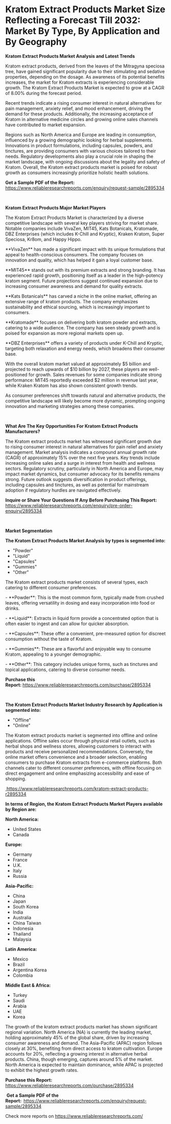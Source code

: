 <p><h1>Kratom Extract Products Market Size Reflecting a Forecast Till 2032: Market By Type, By Application and By Geography</h1></p><p><strong>Kratom Extract Products Market Analysis and Latest Trends</strong></p>
<p><p>Kratom extract products, derived from the leaves of the Mitragyna speciosa tree, have gained significant popularity due to their stimulating and sedative properties, depending on the dosage. As awareness of its potential benefits increases, the market for Kratom extracts is experiencing considerable growth. The Kratom Extract Products Market is expected to grow at a CAGR of 8.00% during the forecast period. </p><p>Recent trends indicate a rising consumer interest in natural alternatives for pain management, anxiety relief, and mood enhancement, driving the demand for these products. Additionally, the increasing acceptance of Kratom in alternative medicine circles and growing online sales channels have contributed to market expansion. </p><p>Regions such as North America and Europe are leading in consumption, influenced by a growing demographic looking for herbal supplements. Innovations in product formulations, including capsules, powders, and tinctures, are providing consumers with various choices tailored to their needs. Regulatory developments also play a crucial role in shaping the market landscape, with ongoing discussions about the legality and safety of Kratom. Overall, the Kratom extract products market is poised for robust growth as consumers increasingly prioritize holistic health solutions.</p></p>
<p><strong>Get a Sample PDF of the Report:&nbsp;</strong> <a href="https://www.reliableresearchreports.com/enquiry/request-sample/2895334?utm_campaign=2264&utm_medium=2&utm_source=Github&utm_content=ia&utm_term=15032025&utm_id=kratom-extract-products">https://www.reliableresearchreports.com/enquiry/request-sample/2895334</a></p>
<p>&nbsp;</p>
<p><strong>Kratom Extract Products Major Market Players</strong></p>
<p><p>The Kratom Extract Products Market is characterized by a diverse competitive landscape with several key players striving for market share. Notable companies include VivaZen, MIT45, Kats Botanicals, Kratomade, DBZ Enterprises (which includes K-Chill and Kryptic), Kraken Kratom, Super Speciosa, Kr8om, and Happy Hippo.</p><p>**VivaZen** has made a significant impact with its unique formulations that appeal to health-conscious consumers. The company focuses on innovation and quality, which has helped it gain a loyal customer base. </p><p>**MIT45** stands out with its premium extracts and strong branding. It has experienced rapid growth, positioning itself as a leader in the high-potency kratom segment. Future projections suggest continued expansion due to increasing consumer awareness and demand for quality extracts.</p><p>**Kats Botanicals** has carved a niche in the online market, offering an extensive range of kratom products. The company emphasizes sustainability and ethical sourcing, which is increasingly important to consumers. </p><p>**Kratomade** focuses on delivering both kratom powder and extracts, catering to a wide audience. The company has seen steady growth and is poised for expansion as more regional markets open up.</p><p>**DBZ Enterprises** offers a variety of products under K-Chill and Kryptic, targeting both relaxation and energy needs, which broadens their consumer base.</p><p>With the overall kratom market valued at approximately $5 billion and projected to reach upwards of $10 billion by 2027, these players are well-positioned for growth. Sales revenues for some companies indicate strong performance: MIT45 reportedly exceeded $2 million in revenue last year, while Kraken Kratom has also shown consistent growth trends.</p><p>As consumer preferences shift towards natural and alternative products, the competitive landscape will likely become more dynamic, prompting ongoing innovation and marketing strategies among these companies.</p></p>
<p>&nbsp;</p>
<p><strong>What Are The Key Opportunities For Kratom Extract Products Manufacturers?</strong></p>
<p><p>The Kratom extract products market has witnessed significant growth due to rising consumer interest in natural alternatives for pain relief and anxiety management. Market analysis indicates a compound annual growth rate (CAGR) of approximately 15% over the next five years. Key trends include increasing online sales and a surge in interest from health and wellness sectors. Regulatory scrutiny, particularly in North America and Europe, may impact market dynamics, but consumer advocacy for its benefits remains strong. Future outlook suggests diversification in product offerings, including capsules and tinctures, as well as potential for mainstream adoption if regulatory hurdles are navigated effectively.</p></p>
<p><strong>Inquire or Share Your Questions If Any Before Purchasing This Report:</strong> <a href="https://www.reliableresearchreports.com/enquiry/pre-order-enquiry/2895334?utm_campaign=2264&utm_medium=2&utm_source=Github&utm_content=ia&utm_term=15032025&utm_id=kratom-extract-products">https://www.reliableresearchreports.com/enquiry/pre-order-enquiry/2895334</a></p>
<p>&nbsp;</p>
<p><strong>Market Segmentation</strong></p>
<p><strong>The Kratom Extract Products Market Analysis by types is segmented into:</strong></p>
<p><ul><li>"Powder"</li><li>"Liquid"</li><li>"Capsules"</li><li>"Gummies"</li><li>"Other"</li></ul></p>
<p><p>The Kratom extract products market consists of several types, each catering to different consumer preferences. </p><p>- **Powder**: This is the most common form, typically made from crushed leaves, offering versatility in dosing and easy incorporation into food or drinks.</p><p>- **Liquid**: Extracts in liquid form provide a concentrated option that is often easier to ingest and can allow for quicker absorption.</p><p>- **Capsules**: These offer a convenient, pre-measured option for discreet consumption without the taste of Kratom.</p><p>- **Gummies**: These are a flavorful and enjoyable way to consume Kratom, appealing to a younger demographic.</p><p>- **Other**: This category includes unique forms, such as tinctures and topical applications, catering to diverse consumer needs.</p></p>
<p><strong>Purchase this Report:&nbsp;</strong><a href="https://www.reliableresearchreports.com/purchase/2895334?utm_campaign=2264&utm_medium=2&utm_source=Github&utm_content=ia&utm_term=15032025&utm_id=kratom-extract-products">https://www.reliableresearchreports.com/purchase/2895334</a></p>
<p>&nbsp;</p>
<p><strong>The Kratom Extract Products Market Industry Research by Application is segmented into:</strong></p>
<p><ul><li>"Offline"</li><li>"Online"</li></ul></p>
<p><p>The Kratom extract products market is segmented into offline and online applications. Offline sales occur through physical retail outlets, such as herbal shops and wellness stores, allowing customers to interact with products and receive personalized recommendations. Conversely, the online market offers convenience and a broader selection, enabling consumers to purchase Kratom extracts from e-commerce platforms. Both channels cater to different consumer preferences, with offline focusing on direct engagement and online emphasizing accessibility and ease of shopping.</p></p>
<p><a href="https://www.reliableresearchreports.com/kratom-extract-products-r2895334?utm_campaign=2264&utm_medium=2&utm_source=Github&utm_content=ia&utm_term=15032025&utm_id=kratom-extract-products">&nbsp;https://www.reliableresearchreports.com/kratom-extract-products-r2895334</a></p>
<p><strong>In terms of Region, the Kratom Extract Products Market Players available by Region are:</strong></p>
<p>
    <p> <strong> North America: </strong>
        <ul>
            <li>United States</li>
            <li>Canada</li>
        </ul>
        </p> 
    <p> <strong> Europe: </strong>
        <ul>
            <li>Germany</li>
            <li>France</li>
            <li>U.K.</li>
            <li>Italy</li>
            <li>Russia</li>
        </ul>
        </p> 
    <p> <strong> Asia-Pacific: </strong>
        <ul>
            <li>China</li>
            <li>Japan</li>
            <li>South Korea</li>
            <li>India</li>
            <li>Australia</li>
            <li>China Taiwan</li>
            <li>Indonesia</li>
            <li>Thailand</li>
            <li>Malaysia</li>
        </ul>
        </p> 
    <p> <strong> Latin America: </strong>
        <ul>
            <li>Mexico</li>
            <li>Brazil</li>
            <li>Argentina Korea</li>
            <li>Colombia</li>
        </ul>
        </p> 
    <p> <strong> Middle East & Africa: </strong>
        <ul>
            <li>Turkey</li>
            <li>Saudi</li>
            <li>Arabia</li>
            <li>UAE</li>
            <li>Korea</li>
        </ul>
    </p>
    </p>
<p><p>The growth of the kratom extract products market has shown significant regional variation. North America (NA) is currently the leading market, holding approximately 45% of the global share, driven by increasing consumer awareness and demand. The Asia-Pacific (APAC) region follows closely at 30%, benefiting from direct access to kratom cultivation. Europe accounts for 20%, reflecting a growing interest in alternative herbal products. China, though emerging, captures around 5% of the market. North America is expected to maintain dominance, while APAC is projected to exhibit the highest growth rates.</p></p>
<p><strong>Purchase this Report: </strong><a href="https://www.reliableresearchreports.com/purchase/2895334?utm_campaign=2264&utm_medium=2&utm_source=Github&utm_content=ia&utm_term=15032025&utm_id=kratom-extract-products">https://www.reliableresearchreports.com/purchase/2895334</a></p>
<p>&nbsp;<strong>Get a Sample PDF of the Report:&nbsp;&nbsp;</strong><a href="https://www.reliableresearchreports.com/enquiry/request-sample/2895334?utm_campaign=2264&utm_medium=2&utm_source=Github&utm_content=ia&utm_term=15032025&utm_id=kratom-extract-products">https://www.reliableresearchreports.com/enquiry/request-sample/2895334</a></p>
<p><strong></strong></p>
<p>Check more reports on <a href="https://www.reliableresearchreports.com/?utm_campaign=2264&utm_medium=2&utm_source=Github&utm_content=ia&utm_term=15032025&utm_id=kratom-extract-products">https://www.reliableresearchreports.com/</a></p>